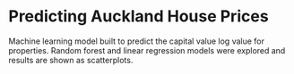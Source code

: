# Predicting Auckland House Prices

Machine learning model built to predict the capital value log value for properties. Random forest and linear regression models were explored and results are shown as scatterplots.
